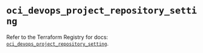 # `oci_devops_project_repository_setting`

Refer to the Terraform Registry for docs: [`oci_devops_project_repository_setting`](https://registry.terraform.io/providers/oracle/oci/7.19.0/docs/resources/devops_project_repository_setting).
